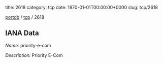 title: 2618
category: tcp
date: 1970-01-01T00:00:00+0000
slug: tcp/2618

[portdb](/) / [tcp](/category/tcp.html) / 2618


## IANA Data

_Name:_ priority-e-com

_Description:_ Priority E-Com

